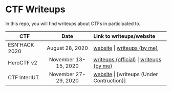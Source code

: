 
# CTF Writeups
In this repo, you will find writeups about CTFs in participated to.

| CTF| Date | Link to writeups/website  |
| ------------- |:-------------------:| :-------|
| ESN'HACK 2020 | August 28, 2020 | [website](https://esnhack.fr/) \| [writeups (by me)](https://github.com/0xSysR3ll/CTF/tree/master/ESNHACK_2020)|
| HeroCTF v2 | November 13-15, 2020 | [writeups (official)](https://github.com/HeroCTF/HeroCTF_v2) \| [writeups (by me)]() |
| CTF InterIUT | November 27-29, 2020 | [website](https://ctf.hack2g2.fr) \| [writeups (Under Contruction)]|
